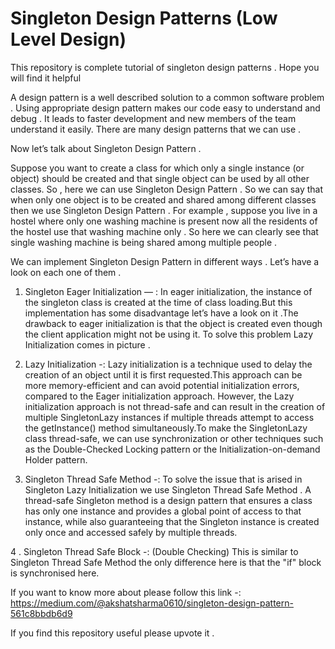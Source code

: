 # Singleton Design Patterns (Low Level Design)
This repository is complete tutorial of singleton design patterns  . Hope you will find it helpful

A design pattern is a well described solution to a common software problem . Using appropriate design pattern makes our code easy to understand and debug . It leads to faster development and new members of the team understand it easily. There are many design patterns that we can use .

Now let’s talk about Singleton Design Pattern .

Suppose you want to create a class for which only a single instance (or object) should be created and that single object can be used by all other classes. So , here we can use Singleton Design Pattern . So we can say that when only one object is to be created and shared among different classes then we use Singleton Design Pattern . For example , suppose you live in a hostel where only one washing machine is present now all the residents of the hostel use that washing machine only . So here we can clearly see that single washing machine is being shared among multiple people .

We can implement Singleton Design Pattern in different ways . Let’s have a look on each one of them .

1. Singleton Eager Initialization — :
In eager initialization, the instance of the singleton class is created at the time of class loading.But this implementation has some disadvantage let’s have a look on it .The drawback to eager initialization is that the object is created even though the client application might not be using it.
To solve this problem Lazy Initialization comes in picture .

2. Lazy Initialization -:
Lazy initialization is a technique used to delay the creation of an object until it is first requested.This approach can be more memory-efficient and can avoid potential initialization errors, compared to the Eager initialization approach. However, the Lazy initialization approach is not thread-safe and can result in the creation of multiple SingletonLazy instances if multiple threads attempt to access the getInstance() method simultaneously.To make the SingletonLazy class thread-safe, we can use synchronization or other techniques such as the Double-Checked Locking pattern or the Initialization-on-demand Holder pattern.

3.  Singleton Thread Safe Method -:
To solve the issue that is arised in Singleton Lazy Initialization we use Singleton Thread Safe Method . A thread-safe Singleton method is a design pattern that ensures a class has only one instance and provides a global point of access to that instance, while also guaranteeing that the Singleton instance is created only once and accessed safely by multiple threads.

4 . Singleton Thread Safe Block -: (Double Checking)
This is similar to Singleton Thread Safe Method the only difference here is that the "if" block is synchronised here.

If you want to know more about please follow this link -: https://medium.com/@akshatsharma0610/singleton-design-pattern-561c8bbdb6d9

If you find this repository useful please upvote it .
